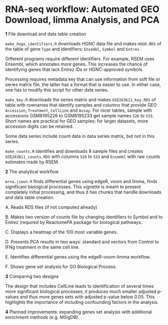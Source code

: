 # RNA-seq workflow: Automated GEO Download, limma Analysis, and PCA

**1** File download and data table creation

`make_Hugo_identifiers.R` downloads HGNC data file and makes `HUGO.RDS` of the table of gene `Type` and identifiers: `Ensembl`, `Symbol` and `Entrez`.

Different programs require different identifiers.  For example, RSEM uses Ensembl, which annotates more genes.  This increases the chance of identifying genes that lack Entrez IDs or HGNC-approved symbols.

Processing requires metadata key that can use information from soft file or series matrix file, the latter has a format that is easier to use.  In either case, one has to modify this script for other data series.

`make_key.R` downloads the series matrix and makes `GSE263611_key.RDS` of table with rownames that identify samples and columns that provide GEO `Accession`, `Treatment`, `CellLine` and `Assay`.  For nicer tables, sample with accessions GSM8195226 to  GSM8195233 get sample names `S26` to `S33`.  Short names are practical for GEO samples; for larger datasets, more accession digits can be retained.

Some data series include count data in data series matrix, but not in this series.

`make_counts.R` identifies and downloads 8 sample files and creates `GSE263611_counts.RDS` with columns `S26` to `S33` and `Ensembl` with raw counts estimates made by RSEM.

**2** The analytical workflow

`mrna.jieun.R` finds differential genes using edgeR, voom and limma, finds significant biological processes.
This vignette is meant to present completely initial processing, and thus it has chunks that handle downloads and data table creation.


A. Reads RDS files (if not computed already)

B. Makes two version of counts file by changing identifiers to Symbol and to Entrez (required by ReactomePA package for biological pathways.

C. Displays a heatmap of the 100 most variable genes.

D. Presents PCA results in two ways: standard and vectors from Control to IFNg treatment in the same cell line.

E. Identifies differential genes using the edgeR-voom-limma workflow.

F. Shows gene set analysis for GO Biological Process.

**3** Comparing two designs

The design that includes CellLine leads to identification of several times more significant biological processes,
it produces much smaller adjusted p-values and thus more genes sets with adjusted p-value below 0.05.
This highlights the importance of including confounding factors in the analysis.

**4** Planned improvements: expanding genes set analysis with additional enrichment methods (e.g. MSigDB).



